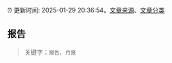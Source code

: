 :alarm_clock: 更新时间: 2025-01-29 20:36:54。[文章来源](/README.md)、[文章分类](/TAGS.md)

## 报告


> 关键字：`报告`、`月报`



